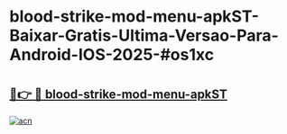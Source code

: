 # blood-strike-mod-menu-apkST-Baixar-Gratis-Ultima-Versao-Para-Android-IOS-2025-#os1xc

# <h2><a href="https://ainizakaria.my?title=blood-strike-mod-menu-apkST&ref=22M">🔗👉 🔴 blood-strike-mod-menu-apkST</a></h2>

[![acn](https://github.com/user-attachments/assets/0f9c940e-d8b0-45ae-aac7-cd30a18b3e1c)](https://ainizakaria.my?title=blood-strike-mod-menu-apkST&ref=22M)

